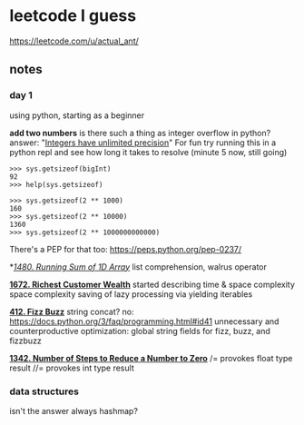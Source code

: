 # leetcode I guess

https://leetcode.com/u/actual_ant/

## notes
### day 1
using python, starting as a beginner

**add two numbers**
is there such a thing as integer overflow in python? answer: "[Integers have unlimited precision](https://docs.python.org/3/library/stdtypes.html#numeric-types-int-float-complex)"
For fun try running this in a python repl and see how long it takes to resolve (minute 5 now, still going)
```
>>> sys.getsizeof(bigInt)
92
>>> help(sys.getsizeof)

>>> sys.getsizeof(2 ** 1000)
160
>>> sys.getsizeof(2 ** 10000)
1360
>>> sys.getsizeof(2 ** 1000000000000)

```

There's a PEP for that too: https://peps.python.org/pep-0237/

**[1480. Running Sum of 1D Array](https://leetcode.com/problems/running-sum-of-1d-array/description/)*
list comprehension, walrus operator

**[1672. Richest Customer Wealth](https://leetcode.com/problems/richest-customer-wealth/description/)**
started describing time & space complexity
space complexity saving of lazy processing via yielding iterables

**[412. Fizz Buzz](https://leetcode.com/problems/fizz-buzz/description/)**
string concat? no: https://docs.python.org/3/faq/programming.html#id41
unnecessary and counterproductive optimization: global string fields for fizz, buzz, and fizzbuzz

**[1342. Number of Steps to Reduce a Number to Zero](https://leetcode.com/problems/number-of-steps-to-reduce-a-number-to-zero/description/)**
/= provokes float type result
//= provokes int type result

### data structures
isn't the answer always hashmap?


